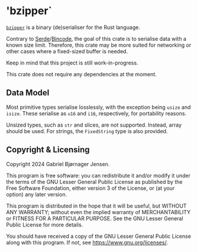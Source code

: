 # 'bzipper`

[`bzipper`](https://crates.io/crates/bzipper) is a binary (de)serialiser for the Rust language.

Contrary to [Serde](https://crates.io/crates/serde/)/[Bincode](https://crates.io/crates/bincode/), the goal of this crate is to serialise data with a known size limit.
Therefore, this crate may be more suited for networking or other cases where a fixed-sized buffer is needed.

Keep in mind that this project is still work-in-progress.

This crate does not require any dependencies at the moment.

## Data Model

Most primitive types serialise losslessly, with the exception being `usize` and `isize`.
These serialise as `u16` and `i16`, respectively, for portability reasons.

Unsized types, such as `str` and slices, are not supported.
Instead, array should be used.
For strings, the `FixedString` type is also provided.

## Copyright & Licensing

Copyright 2024 Gabriel Bjørnager Jensen.

This program is free software: you can redistribute it and/or modify it under the terms of the GNU Lesser General Public License as published by the Free Software Foundation, either version 3 of the License, or (at your option) any later version.

This program is distributed in the hope that it will be useful, but WITHOUT ANY WARRANTY; without even the implied warranty of MERCHANTABILITY or FITNESS FOR A PARTICULAR PURPOSE. See the GNU Lesser General Public License for more details.

You should have received a copy of the GNU Lesser General Public License along with this program. If not, see <https://www.gnu.org/licenses/>.
